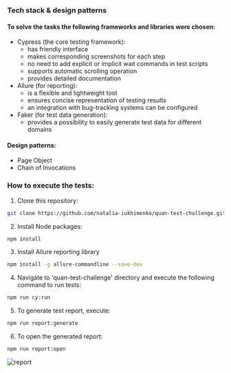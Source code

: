 ### Tech stack & design patterns
#### To solve the tasks the following frameworks and libraries were chosen:
- Cypress (the core testing framework):
    - has friendly interface
    - makes corresponding screenshots for each step
    - no need to add explicit or implicit wait commands in test scripts
    - supports automatic scrolling operation
    - provides detailed documentation
- Allure (for reporting):
    - is a flexible and lightweight tool
    - ensures concise representation of testing results
    - an integration with bug-tracking systems can be configured
- Faker (for test data generation):
    - provides a possibility to easily generate test data for different domains

#### Design patterns:
- Page Object
- Chain of Invocations

### How to execute the tests:
1. Clone this repository:
```sh
git clone https://github.com/natalia-iukhimenko/quan-test-challenge.git
```
2. Install Node packages:
```sh
npm install
```
3. Install Allure reporting library
```sh
npm install -g allure-commandline --save-dev
```
4. Navigate to 'quan-test-challenge' directory and execute the following command to run tests:
```sh
npm run cy:run
```
5. To generate test report, execute:
```sh
npm run report:generate
```
6. To open the generated report:
```sh
npm run report:open
```
![report](https://user-images.githubusercontent.com/55945353/170489003-1ba37b40-b331-47b2-b22c-dc9aeb73baae.jpg)

